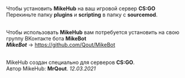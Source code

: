 Чтобы установить <b>MikeHub</b> на ваш игровой сервер <b>CS:GO</b><br />
Перекиньте папку <b>plugins</b> и <b>scripting</b> в папку с <b>sourcemod</b>.<br /><br />

Чтобы использовать <b>MikeHub</b> вам потребуется установить на свою группу ВКонтакте бота <b>MikeBot</b><br />
<b><i>MikeBot</i></b> -> https://github.com/Qout/MikeBot<br /><br />

MikeHub создан специально для серверов <b>CS:GO</b>.<br />
Автор MikeHub: <b>MrQout</b>. <i>12.03.2021</i>
